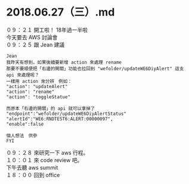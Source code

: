# 2018.06.27（三）.md

０９：２１ 開工啦！ 18年過一半啦  
今天要去 AWS 討論會  
０９：２５ 跟 Jean 建議  
```
Jean
我昨天有想到，如果後續要新增 action 來處理 rename
那要不要順便把「右邊的開關」功能也拉回到 "wefolder/updateWE6DiyAlert" 這支 api 來處理呢？
一樣用 action 來分辨　例如：
"action": "updateAlert"
"action": "rename"
"action": "toggleStatue"

而原本「右邊的開關」的 api 就可以拿掉了
"endpoint":"wefolder/updateWE6DiyAlertStatus"
"alertId":"WE6:RNDTEST6:ALERT:00000097",
"enable":false

個人想法　供參
FYI
```

０９：２８ 來研究一下 aws 行程。  
１０：０１ 來 code review 吧。  
下午去聽 aws summit  
１８：００ 回到 office  
